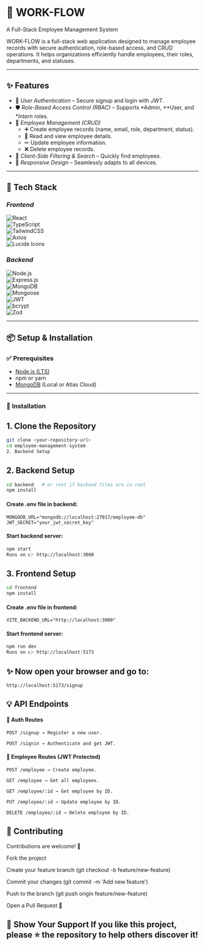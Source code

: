 # 🌟 WORK-FLOW  
A Full-Stack Employee Management System  

WORK-FLOW is a full-stack web application designed to manage employee records with secure authentication, role-based access, and CRUD operations. It helps organizations efficiently handle employees, their roles, departments, and statuses.  

---

## ✨ Features  

- 🔐 *User Authentication* – Secure signup and login with *JWT*.  
- 🛡 *Role-Based Access Control (RBAC)* – Supports *Admin, **User, and **Intern* roles.  
- 👥 *Employee Management (CRUD)*  
  - ➕ Create employee records (name, email, role, department, status).  
  - 📖 Read and view employee details.  
  - ✏ Update employee information.  
  - ❌ Delete employee records.  
- 🔎 *Client-Side Filtering & Search* – Quickly find employees.  
- 📱 *Responsive Design* – Seamlessly adapts to all devices.  

---

## 🚀 Tech Stack  

### *Frontend*  
![React](https://img.shields.io/badge/React-20232A?logo=react&logoColor=61DAFB)  
![TypeScript](https://img.shields.io/badge/TypeScript-007ACC?logo=typescript&logoColor=white)  
![TailwindCSS](https://img.shields.io/badge/TailwindCSS-06B6D4?logo=tailwindcss&logoColor=white)  
![Axios](https://img.shields.io/badge/Axios-5A29E4?logo=axios&logoColor=white)  
![Lucide Icons](https://img.shields.io/badge/Lucide-000000?logo=lucide&logoColor=white)  

### *Backend*  
![Node.js](https://img.shields.io/badge/Node.js-43853D?logo=node.js&logoColor=white)  
![Express.js](https://img.shields.io/badge/Express.js-000000?logo=express&logoColor=white)  
![MongoDB](https://img.shields.io/badge/MongoDB-4EA94B?logo=mongodb&logoColor=white)  
![Mongoose](https://img.shields.io/badge/Mongoose-880000?logo=mongoose&logoColor=white)  
![JWT](https://img.shields.io/badge/JWT-black?logo=jsonwebtokens)  
![bcrypt](https://img.shields.io/badge/bcrypt-35495E?logo=auth0&logoColor=white)  
![Zod](https://img.shields.io/badge/Zod-3066BE?logo=zod&logoColor=white)  

---

## 📦 Setup & Installation  

### ✅ Prerequisites  
- [Node.js (LTS)](https://nodejs.org/)  
- npm or yarn  
- [MongoDB](https://www.mongodb.com/) (Local or Atlas Cloud)  

---

### 🔧 Installation  

## 1. Clone the Repository  
```bash
git clone <your-repository-url>
cd employee-management-system
2. Backend Setup
```
## 2. Backend Setup
```bash
cd backend   # or root if backend files are in root
npm install
```
#### Create .env file in backend:
```env
MONGODB_URL="mongodb://localhost:27017/employee-db"
JWT_SECRET="your_jwt_secret_key"
```
#### Start backend server:
```bash
npm start
Runs on 👉 http://localhost:3000
```

## 3. Frontend Setup
```bash
cd frontend
npm install
```
#### Create .env file in frontend:

```env
VITE_BACKEND_URL="http://localhost:3000"
```
#### Start frontend server:

```bash
npm run dev
Runs on 👉 http://localhost:5173
```
## ✨ Now open your browser and go to:
```http://localhost:5173/signup```

## 💡 API Endpoints
#### 🔐 Auth Routes
```
POST /signup → Register a new user.

POST /signin → Authenticate and get JWT.
```
#### 👥 Employee Routes (JWT Protected)
```
POST /employee → Create employee.

GET /employee → Get all employees.

GET /employee/:id → Get employee by ID.

PUT /employee/:id → Update employee by ID.

DELETE /employee/:id → Delete employee by ID.
```

## 🤝 Contributing
Contributions are welcome! 🚀

Fork the project

Create your feature branch (git checkout -b feature/new-feature)

Commit your changes (git commit -m 'Add new feature')

Push to the branch (git push origin feature/new-feature)

Open a Pull Request 🎉

🌟 Show Your Support
If you like this project, please ⭐ the repository to help others discover it!
---
